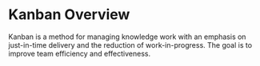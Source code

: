 # Kanban Overview
Kanban is a method for managing knowledge work with an emphasis on just-in-time delivery and the reduction of work-in-progress. The goal is to improve team efficiency and effectiveness.